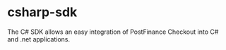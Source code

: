 # csharp-sdk
The C# SDK allows an easy integration of PostFinance Checkout into C# and .net applications.
